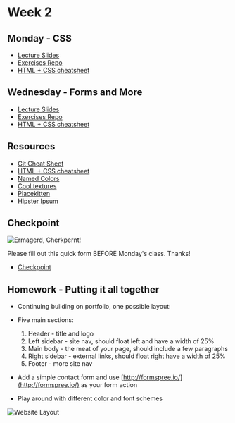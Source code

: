 # Week 2

## Monday - CSS
- [Lecture Slides](https://docs.google.com/presentation/d/1KsrvBl_9vgP-R4wpS2IhHkjiquK9sNSxywkEdsLDifI/edit?usp=sharing)
- [Exercises Repo](https://github.com/hackbrightacademy/frontend-week-2)
- [HTML + CSS cheatsheet](http://bit.ly/1f6nQFz)

## Wednesday - Forms and More
- [Lecture Slides](https://docs.google.com/presentation/d/1V7fNg6PUmcG5WGN5XcjdWAPHU3PxR87xBuueg5lxHMY)
- [Exercises Repo](https://github.com/hackbrightacademy/frontend-week-2)
- [HTML + CSS cheatsheet](http://bit.ly/1f6nQFz)


## Resources
- [Git Cheat Sheet](https://github.com/hackbrightacademy/pt-frontend-fall-2015/wiki/Git-Cheat-Sheet)
- [HTML + CSS cheatsheet](http://bit.ly/1f6nQFz)
- [Named Colors](http://bit.ly/1g8MdPc)
- [Cool textures](http://subtlepatterns.com/)
- [Placekitten](http://placekitten.com/)
- [Hipster Ipsum](http://hipsum.co/)

## Checkpoint

![Ermagerd, Cherkpernt!](http://i.imgur.com/mKKFP5d.jpg)

Please fill out this quick form BEFORE Monday's class. Thanks!

- [Checkpoint](https://docs.google.com/a/hackbrightacademy.com/forms/d/1X_ypRxll61sf5O5l57XJ95QJck85qsrj6jXX4hHmpRg/viewform)

## Homework - Putting it all together

- Continuing building on portfolio, one possible layout:

- Five main sections:
  1. Header - title and logo
  2. Left sidebar - site nav, should float left and have a width of 25%
  3. Main body - the meat of your page, should include a few paragraphs
  4. Right sidebar - external links, should float right have a width of 25%
  5. Footer - more site nav

- Add a simple contact form and use [http://formspree.io/](http://formspree.io/) as your form action

- Play around with different color and font schemes

![Website Layout](http://codingpad.maryspad.com/wp-content/uploads/2009/03/tut4layout.jpg)

